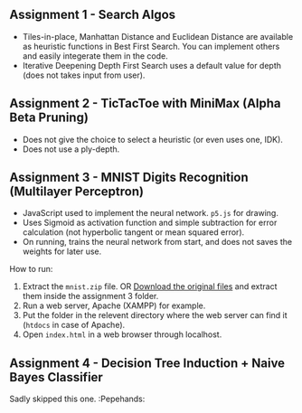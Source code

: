 ## Assignment 1 - Search Algos
- Tiles-in-place, Manhattan Distance and Euclidean Distance are available as heuristic functions in Best First Search. You can implement others and easily integerate them in the code.
- Iterative Deepening Depth First Search uses a default value for depth (does not takes input from user).

## Assignment 2 - TicTacToe with MiniMax (Alpha Beta Pruning)
- Does not give the choice to select a heuristic (or even uses one, IDK).
- Does not use a ply-depth.

## Assignment 3 - MNIST Digits Recognition (Multilayer Perceptron)
- JavaScript used to implement the neural network. `p5.js` for drawing.
- Uses Sigmoid as activation function and simple subtraction for error calculation (not hyperbolic tangent or mean squared error).
- On running, trains the neural network from start, and does not saves the weights for later use.

How to run:

1. Extract the `mnist.zip` file. OR [Download the original files](http://yann.lecun.com/exdb/mnist/) and extract them inside the assignment 3 folder.
2. Run a web server, Apache (XAMPP) for example.
3. Put the folder in the relevent directory where the web server can find it (`htdocs` in case of Apache).
4. Open `index.html` in a web browser through localhost.

## Assignment 4 - Decision Tree Induction + Naive Bayes Classifier
Sadly skipped this one. :Pepehands: